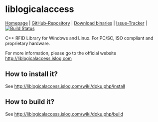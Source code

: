 liblogicalaccess
=============

[Homepage](http://liblogicalaccess.islog.com) | 
[GitHub-Repository](https://github.com/islog/liblogicalaccess) | 
[Download binaries](http://liblogicalaccess.islog.com/wiki/doku.php/download) |
[Issue-Tracker](https://github.com/islog/liblogicalaccess/issues) |
[![Build Status](https://travis-ci.org/islog/liblogicalaccess.png?branch=master)](https://travis-ci.org/islog/liblogicalaccess)

C++ RFID Library for Windows and Linux. For PC/SC, ISO compliant and proprietary hardware.

For more information, please go to the official website http://liblogicalaccess.islog.com


How to install it?
----------------

See http://liblogicalaccess.islog.com/wiki/doku.php/install


How to build it?
----------------

See http://liblogicalaccess.islog.com/wiki/doku.php/build

